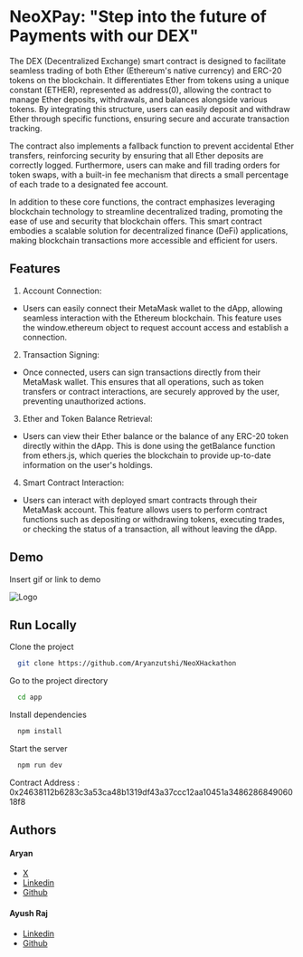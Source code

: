 
# NeoXPay: "Step into the future of Payments with our DEX"

The DEX (Decentralized Exchange) smart contract is designed to facilitate seamless trading of both Ether (Ethereum's native currency) and ERC-20 tokens on the blockchain. It differentiates Ether from tokens using a unique constant (ETHER), represented as address(0), allowing the contract to manage Ether deposits, withdrawals, and balances alongside various tokens. By integrating this structure, users can easily deposit and withdraw Ether through specific functions, ensuring secure and accurate transaction tracking.

The contract also implements a fallback function to prevent accidental Ether transfers, reinforcing security by ensuring that all Ether deposits are correctly logged. Furthermore, users can make and fill trading orders for token swaps, with a built-in fee mechanism that directs a small percentage of each trade to a designated fee account.

In addition to these core functions, the contract emphasizes leveraging blockchain technology to streamline decentralized trading, promoting the ease of use and security that blockchain offers. This smart contract embodies a scalable solution for decentralized finance (DeFi) applications, making blockchain transactions more accessible and efficient for users.


## Features

1) Account Connection:

- Users can easily connect their MetaMask wallet to the dApp, allowing seamless interaction with the Ethereum blockchain. This feature uses the window.ethereum object to request account access and establish a connection.

2) Transaction Signing:

- Once connected, users can sign transactions directly from their MetaMask wallet. This ensures that all operations, such as token transfers or contract interactions, are securely approved by the user, preventing unauthorized actions.

3) Ether and Token Balance Retrieval:

- Users can view their Ether balance or the balance of any ERC-20 token directly within the dApp. This is done using the getBalance function from ethers.js, which queries the blockchain to provide up-to-date information on the user's holdings.

4) Smart Contract Interaction:

- Users can interact with deployed smart contracts through their MetaMask account. This feature allows users to perform contract functions such as depositing or withdrawing tokens, executing trades, or checking the status of a transaction, all without leaving the dApp.


## Demo

Insert gif or link to demo


![Logo]()


## Run Locally

Clone the project

```bash
  git clone https://github.com/Aryanzutshi/NeoXHackathon
```

Go to the project directory

```bash
  cd app
```

Install dependencies

```bash
  npm install
```

Start the server

```bash
  npm run dev
```

Contract Address : 0x24638112b6283c3a53ca48b1319df43a37ccc12aa10451a348628684906018f8


## Authors

#### Aryan
- [X](https://x.com/aryanzutshi12)
- [Linkedin](https://www.linkedin.com/in/aryanzutshi/)
- [Github](https://github.com/Aryanzutshi)

#### Ayush Raj
- [Linkedin](https://www.linkedin.com/in/ayush-raj-411529289/)
- [Github](https://github.com/ayush78490) 
